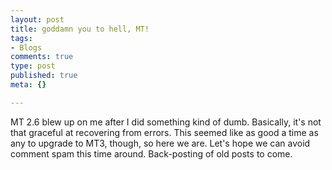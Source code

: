 ```yaml
--- 
layout: post
title: goddamn you to hell, MT!
tags: 
- Blogs
comments: true
type: post
published: true
meta: {}

---
```

MT 2.6 blew up on me after I did something kind of dumb. Basically, it's not that graceful at recovering from errors. This seemed like as good a time as any to upgrade to MT3, though, so here we are. Let's hope we can avoid comment spam this time around. Back-posting of old posts to come.
